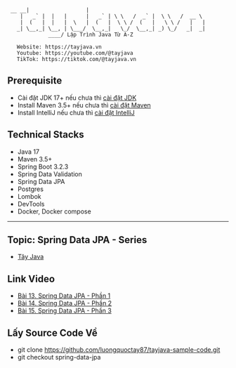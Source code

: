 ```text
 __ __|                  |
    |   _` |  |   |      |   _` | \ \   /  _` |  \ \   /  __ \
    |  (   |  |   |  \   |  (   |  \ \ /  (   |   \ \ /   |   |
   _| \__,_| \__, | \___/  \__,_|   \_/  \__,_| _) \_/   _|  _|
             ____/ Lập Trình Java Từ A-Z
 
   Website: https://tayjava.vn
   Youtube: https://youtube.com/@tayjava 
   TikTok: https://tiktok.com/@tayjava.vn 
```
## Prerequisite
- Cài đặt JDK 17+ nếu chưa thì [cài đặt JDK](https://tayjava.vn/cai-dat-jdk-tren-macos-window-linux-ubuntu/)
- Install Maven 3.5+ nếu chưa thì [cài đặt Maven](https://tayjava.vn/cai-dat-maven-tren-macos-window-linux-ubuntu/)
- Install IntelliJ nếu chưa thì [cài đặt IntelliJ](https://tayjava.vn/cai-dat-intellij-tren-macos-va-window/)

## Technical Stacks
- Java 17
- Maven 3.5+
- Spring Boot 3.2.3
- Spring Data Validation
- Spring Data JPA
- Postgres
- Lombok
- DevTools
- Docker, Docker compose

---
## Topic: Spring Data JPA - Series
 - [Tây Java](https://tayjava.vn)

## Link Video
- [Bài 13. Spring Data JPA - Phần 1](https://youtu.be/KBj76wrePCA)
- [Bài 14. Spring Data JPA - Phần 2](https://youtu.be/zsiNVvCy9Uo)
- [Bài 15. Spring Data JPA - Phần 3](https://youtu.be/jYbppQmNnO0)

## Lấy Source Code Về
- git clone https://github.com/luongquoctay87/tayjava-sample-code.git
- git checkout spring-data-jpa